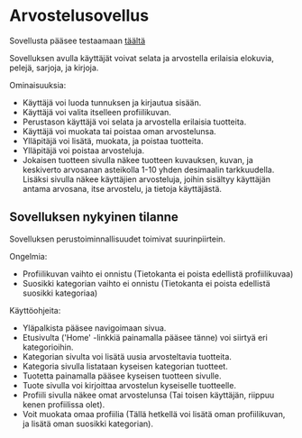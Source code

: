 # Arvostelusovellus

Sovellusta pääsee testaamaan [täältä](https://amazing-review-app.herokuapp.com/)

Sovelluksen avulla käyttäjät voivat selata ja arvostella erilaisia elokuvia, pelejä, sarjoja, ja kirjoja.

Ominaisuuksia:

* Käyttäjä voi luoda tunnuksen ja kirjautua sisään.
* Käyttäjä voi valita itselleen profiilikuvan.
* Perustason käyttäjä voi selata ja arvostella erilaisia tuotteita.
* Käyttäjä voi muokata tai poistaa oman arvostelunsa.
* Ylläpitäjä voi lisätä, muokata, ja poistaa tuotteita.
* Ylläpitäjä voi poistaa arvosteluja.
* Jokaisen tuotteen sivulla näkee tuotteen kuvauksen, kuvan, ja keskiverto arvosanan asteikolla 1-10 yhden desimaalin tarkkuudella.
  Lisäksi sivulla näkee käyttäjien arvosteluja, joihin sisältyy käyttäjän antama arvosana, itse arvostelu, ja tietoja käyttäjästä.

## Sovelluksen nykyinen tilanne

Sovelluksen perustoiminnallisuudet toimivat suurinpiirtein.

Ongelmia:

* Profiilikuvan vaihto ei onnistu (Tietokanta ei poista edellistä profiilikuvaa)
* Suosikki kategorian vaihto ei onnistu (Tietokanta ei poista edellistä suosikki kategoriaa)

Käyttöohjeita:

* Yläpalkista pääsee navigoimaan sivua.
* Etusivulta ('Home' -linkkiä painamalla pääsee tänne) voi siirtyä eri kategorioihin.
* Kategorian sivulta voi lisätä uusia arvosteltavia tuotteita.
* Kategoria sivulla listataan kyseisen kategorian tuotteet.
* Tuotetta painamalla pääsee kyseisen tuotteen sivulle.
* Tuote sivulla voi kirjoittaa arvostelun kyseiselle tuotteelle.
* Profiili sivulla näkee omat arvostelunsa (Tai toisen käyttäjän, riippuu kenen profiilissa olet).
* Voit muokata omaa profiilia (Tällä hetkellä voi lisätä oman profiilikuvan, ja lisätä oman suosikki kategorian).